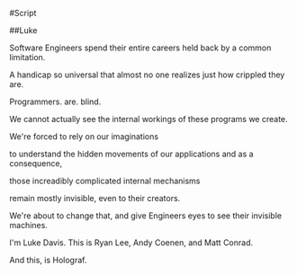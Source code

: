 #Script

##Luke

Software Engineers spend their entire careers held back by a common limitation.

A handicap so universal that almost no one realizes just how crippled they are.

Programmers. are. blind.

We cannot actually see the internal workings of these programs we create.

We're forced to rely on our imaginations 

to understand the hidden movements of our applications and as a consequence, 

those increadibly complicated internal mechanisms 

remain mostly invisible, even to their creators.

We're about to change that, and give Engineers eyes to see their invisible machines.

I'm Luke Davis. This is Ryan Lee, Andy Coenen, and Matt Conrad.

And this, is Holograf.